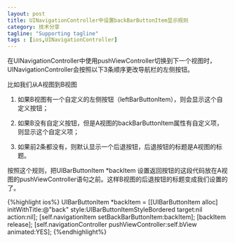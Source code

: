 ```yaml
---
layout: post  
title: UINavigationController中设置backBarButtonItem显示规则  
category: 技术分享  
tagline: "Supporting tagline"  
tags : [ios,UINavigationController]
---
```


在UINavigationController中使用pushViewController切换到下一个视图时，UINavigationController会按照以下3条顺序更改导航栏的左侧按钮。

比如我们从A视图到B视图

1. 如果B视图有一个自定义的左侧按钮（leftBarButtonItem），则会显示这个自定义按钮；

2. 如果B没有自定义按钮，但是A视图的backBarButtonItem属性有自定义项，则显示这个自定义项；

3. 如果前2条都没有，则默认显示一个后退按钮，后退按钮的标题是A视图的标题。
<!--break-->
按照这个规则，把UIBarButtonItem *backItem 设置返回按钮的这段代码放在A视图的pushViewController语句之前。这样B视图的后退按钮的标题变成我们设置的了。

{%highlight ios%}
UIBarButtonItem *backItem = [[UIBarButtonItem alloc] initWithTitle:@"back" style:UIBarButtonItemStyleBordered target:nil action:nil];
[self.navigationItem setBackBarButtonItem:backItem];
[backItem release];
[self.navigationController pushViewController:self.bView animated:YES];
{%endhighlight%} 